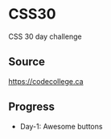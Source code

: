 # CSS30
CSS 30 day challenge

## Source
https://codecollege.ca


## Progress
- Day-1: Awesome buttons
